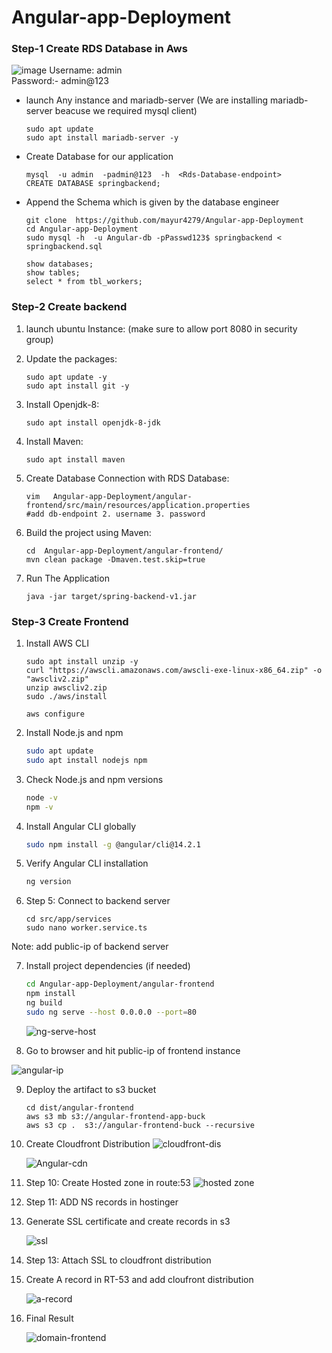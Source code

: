 # Angular-app-Deployment

### Step-1 Create RDS Database in Aws  
![image](https://github.com/mayur4279/Angular-app-Deployment/assets/73772313/66f2cd9c-8627-49ac-8107-3b68b7787e05)
Username: admin  </br>
Password:- admin@123  

- launch  Any instance and mariadb-server (We are installing mariadb-server beacuse we required mysql client) 
  ```
  sudo apt update
  sudo apt install mariadb-server -y
  ```
- Create Database for our application  
   ```
   mysql  -u admin  -padmin@123  -h  <Rds-Database-endpoint>
   CREATE DATABASE springbackend;
   ```
- Append the Schema which is given by the database engineer
  ```
  git clone  https://github.com/mayur4279/Angular-app-Deployment
  cd Angular-app-Deployment
  sudo mysql -h  -u Angular-db -pPasswd123$ springbackend < springbackend.sql
  ```
  ```
  show databases;
  show tables;
  select * from tbl_workers;
  ```  
  
### Step-2 Create backend  

1. launch ubuntu Instance: (make sure to allow port 8080 in security group)   
2. Update the packages:
   ```
   sudo apt update -y
   sudo apt install git -y
   ````

4. Install Openjdk-8:
   ```
   sudo apt install openjdk-8-jdk  
   ```
5. Install Maven:
   ```
   sudo apt install maven
   ```
6. Create Database Connection with RDS Database:
   ```
   vim   Angular-app-Deployment/angular-frontend/src/main/resources/application.properties
   #add db-endpoint 2. username 3. password
   ```

7. Build the project using Maven:
   ```
   cd  Angular-app-Deployment/angular-frontend/
   mvn clean package -Dmaven.test.skip=true
   ```
8. Run The Application  
   ```
   java -jar target/spring-backend-v1.jar
   ```


### Step-3 Create Frontend  

1. Install AWS CLI
   ```
   sudo apt install unzip -y
   curl "https://awscli.amazonaws.com/awscli-exe-linux-x86_64.zip" -o "awscliv2.zip"
   unzip awscliv2.zip
   sudo ./aws/install
   ```
   
   ```
   aws configure
   ```

2. Install Node.js and npm

   ```bash
   sudo apt update
   sudo apt install nodejs npm
   ```

3. Check Node.js and npm versions

   ```bash
   node -v
   npm -v
   ```
   
4. Install Angular CLI globally
   ```bash
   sudo npm install -g @angular/cli@14.2.1
   ```
   
5. Verify Angular CLI installation
   ```bash
   ng version
   ```

6. Step 5: Connect to backend server
   ```
   cd src/app/services
   sudo nano worker.service.ts
   ```
Note: add public-ip of backend server


7. Install project dependencies (if needed)

   ```bash
   cd Angular-app-Deployment/angular-frontend
   npm install
   ng build 
   sudo ng serve --host 0.0.0.0 --port=80
   ```

   ![ng-serve-host](https://github.com/abhipraydhoble/Project-Angular-App/assets/122669982/6e07ffc0-6c54-403c-9e86-62cd85f898fa)


8. Go to browser and hit public-ip of frontend instance


![angular-ip](https://github.com/abhipraydhoble/Project-Angular-App/assets/122669982/bac432e1-9f04-4b7d-81c9-8ed8e879793b)


9. Deploy the artifact to s3 bucket
   ````
   cd dist/angular-frontend
   aws s3 mb s3://angular-frontend-app-buck
   aws s3 cp .  s3://angular-frontend-buck --recursive
   ````

10. Create Cloudfront Distribution
    ![cloudfront-dis](https://github.com/abhipraydhoble/Project-Angular-App/assets/122669982/b7734aee-4c8d-4cb7-a4a2-b2334399ddd8)




    ![Angular-cdn](https://github.com/abhipraydhoble/Project-Angular-App/assets/122669982/aba82b3f-ca43-4a34-9a4e-89a4db42f7c2)

11. Step 10: Create Hosted zone in route:53
    ![hosted zone](https://github.com/abhipraydhoble/Project-Angular-App/assets/122669982/cc0abb81-4184-4dcd-b159-3b0e35f7a2d3)


12. Step 11: ADD NS records in hostinger

13. Generate SSL certificate and create records in s3

    ![ssl](https://github.com/abhipraydhoble/Project-Angular-App/assets/122669982/d31be2ab-1dfa-4d1a-949b-7aa2ca82c0e0)

14. Step 13: Attach SSL to cloudfront distribution

15. Create A record in RT-53 and add cloufront distribution

    ![a-record](https://github.com/abhipraydhoble/Project-Angular-App/assets/122669982/fc902838-ad31-487c-a92d-51316ccd4648)

16. Final Result

    ![domain-frontend](https://github.com/abhipraydhoble/Project-Angular-App/assets/122669982/083c3e34-543b-4a9e-a40a-bb06b1beea2a)

  
